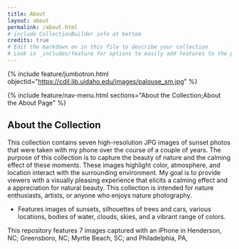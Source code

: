 ```yaml
---
title: About
layout: about
permalink: /about.html
# include CollectionBuilder info at bottom
credits: true
# Edit the markdown on in this file to describe your collection
# Look in _includes/feature for options to easily add features to the page
---
```


{% include feature/jumbotron.html objectid="https://cdil.lib.uidaho.edu/images/palouse_sm.jpg" %}

{% include feature/nav-menu.html sections="About the Collection;About the About Page" %}

## About the Collection

This collection contains seven high-resolution JPG images of sunset photos that were taken with my phone over the course of a couple of years. The purpose of this collection is to capture the beauty of nature and the calming effect of these moments. These images highlight color, atmosphere, and location interact with the surrounding environment. My goal is to provide viewers with a visually pleasing experience that elicits a calming effect and a appreciation for natural beauty. This collection is intended for nature enthusiasts, artists, or anyone who enjoys nature photography. 

- Features images of sunsets, silhouettes of trees and cars, various locations, bodies of water, clouds, skies, and a vibrant range of colors.

This repository features 7 images captured with an iPhone in Henderson, NC; Greensboro, NC; Myrtle Beach, SC; and Philadelphia, PA,
